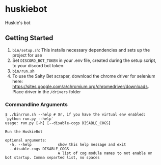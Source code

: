 # huskiebot

Huskie's bot

## Getting Started

1. `bin/setup.sh`: This installs necessary dependencies and sets up the project for use
2. Set `DISCORD_BOT_TOKEN` in your .env file, created during the setup script, to your discord bot token
3. `bin/run.sh`
4. To use the Salty Bet scraper, download the chrome driver for selenium here: https://sites.google.com/a/chromium.org/chromedriver/downloads. Place driver in the `/drivers` folder

### Commandline Arguments

```text
$ ./bin/run.sh --help # Or, if you have the virtual env enabled: `python run.py --help`
usage: run.py [-h] [--disable-cogs DISABLE_COGS]

Run the HuskieBot

optional arguments:
  -h, --help            show this help message and exit
  --disable-cogs DISABLE_COGS
                        A list of cog module names to not enable on bot startup. Comma separted list, no spaces
```
